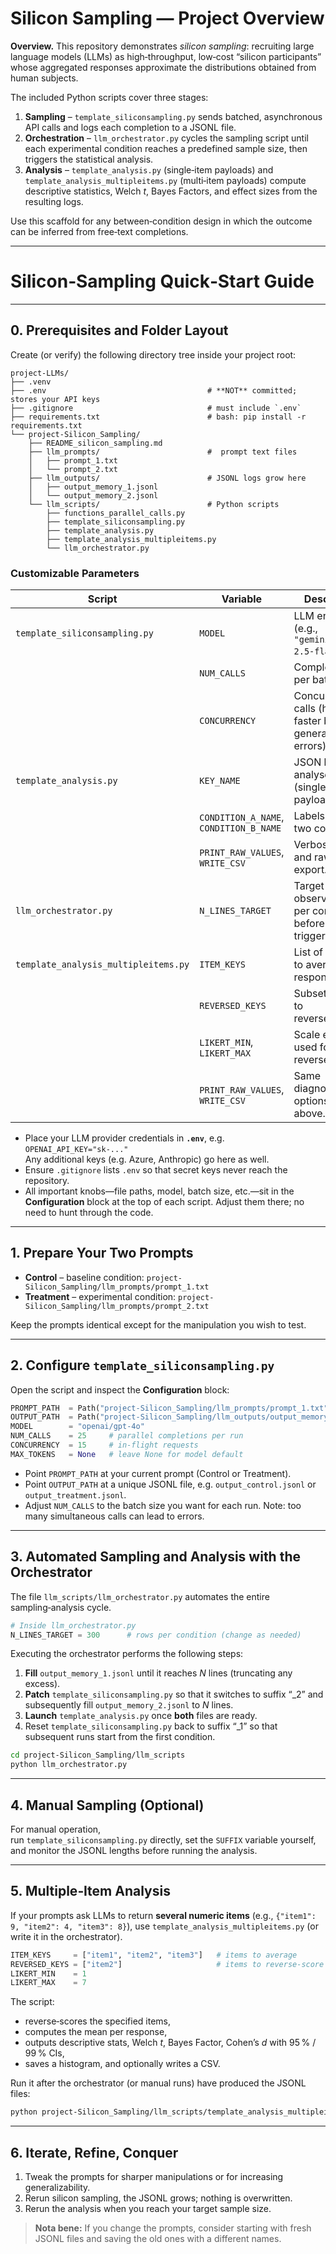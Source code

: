# Silicon Sampling — Project Overview

**Overview.** This repository demonstrates *silicon sampling*: recruiting large language models (LLMs) as high‑throughput, low‑cost “silicon participants” whose aggregated responses approximate the distributions obtained from human subjects.  

The included Python scripts cover three stages:

1. **Sampling** – `template_siliconsampling.py` sends batched, asynchronous API calls and logs each completion to a JSONL file.  
2. **Orchestration** – `llm_orchestrator.py` cycles the sampling script until each experimental condition reaches a predefined sample size, then triggers the statistical analysis.  
3. **Analysis** – `template_analysis.py` (single‑item payloads) and `template_analysis_multipleitems.py` (multi‑item payloads) compute descriptive statistics, Welch *t*, Bayes Factors, and effect sizes from the resulting logs.

Use this scaffold for any between‑condition design in which the outcome can be inferred from free‑text completions.

---

# Silicon‑Sampling Quick‑Start Guide


---


## 0. Prerequisites and Folder Layout

Create (or verify) the following directory tree inside your project root:

```
project-LLMs/
├── .venv
├── .env                                    # **NOT** committed; stores your API keys
├── .gitignore                              # must include `.env`
├── requirements.txt                        # bash: pip install -r requirements.txt
└── project-Silicon_Sampling/
    ├── README_silicon_sampling.md
    ├── llm_prompts/                        #  prompt text files
    │   ├── prompt_1.txt
    │   └── prompt_2.txt
    ├── llm_outputs/                        # JSONL logs grow here
    │   ├── output_memory_1.jsonl
    │   └── output_memory_2.jsonl
    └── llm_scripts/                        # Python scripts
        ├── functions_parallel_calls.py
        ├── template_siliconsampling.py
        ├── template_analysis.py
        ├── template_analysis_multipleitems.py
        └── llm_orchestrator.py
```

### Customizable Parameters

| Script | Variable | Description |
|--------|----------|-------------|
| `template_siliconsampling.py` | `MODEL` | LLM endpoint (e.g., `"gemini/gemini-2.5-flash"`). |
| | `NUM_CALLS` | Completions per batch. |
| | `CONCURRENCY` | Concurrent API calls (higher is faster but may generate errors). |
| `template_analysis.py` | `KEY_NAME` | JSON key to analyse (single‑item payloads). |
| | `CONDITION_A_NAME`, `CONDITION_B_NAME` | Labels for the two conditions. |
| | `PRINT_RAW_VALUES`, `WRITE_CSV` | Verbose output and raw CSV export. |
| `llm_orchestrator.py` | `N_LINES_TARGET` | Target observations per condition before analysis triggers. |
| `template_analysis_multipleitems.py` | `ITEM_KEYS` | List of item keys to average per response. |
| | `REVERSED_KEYS` | Subset of items to reverse‑score. |
| | `LIKERT_MIN`, `LIKERT_MAX` | Scale endpoints used for reverse‑scoring. |
| | `PRINT_RAW_VALUES`, `WRITE_CSV` | Same diagnostics options as above. |

* Place your LLM provider credentials in **`.env`**, e.g.  
  `OPENAI_API_KEY="sk-..."`  
  Any additional keys (e.g. Azure, Anthropic) go here as well.
* Ensure `.gitignore` lists `.env` so that secret keys never reach the repository.
* All important knobs—file paths, model, batch size, etc.—sit in the **Configuration** block at the top of each script. Adjust them there; no need to hunt through the code.

---

## 1. Prepare Your Two Prompts

* **Control** – baseline condition: `project-Silicon_Sampling/llm_prompts/prompt_1.txt`
* **Treatment** – experimental condition: `project-Silicon_Sampling/llm_prompts/prompt_2.txt`

Keep the prompts identical except for the manipulation you wish to test. 

---

## 2. Configure `template_siliconsampling.py`

Open the script and inspect the **Configuration** block:

```python
PROMPT_PATH  = Path("project-Silicon_Sampling/llm_prompts/prompt_1.txt")   # choose the prompt file
OUTPUT_PATH  = Path("project-Silicon_Sampling/llm_outputs/output_memory_1.jsonl")  # choose an output file
MODEL        = "openai/gpt-4o"
NUM_CALLS    = 25     # parallel completions per run
CONCURRENCY  = 15     # in‑flight requests
MAX_TOKENS   = None   # leave None for model default
```

* Point `PROMPT_PATH` at your current prompt (Control or Treatment).
* Point `OUTPUT_PATH` at a unique JSONL file, e.g. `output_control.jsonl` or `output_treatment.jsonl`.
* Adjust `NUM_CALLS` to the batch size you want for each run. Note: too many simultaneous calls can lead to errors. 

---

## 3. Automated Sampling and Analysis with the Orchestrator

The file `llm_scripts/llm_orchestrator.py` automates the entire sampling‑analysis cycle.

```python
# Inside llm_orchestrator.py
N_LINES_TARGET = 300      # rows per condition (change as needed)
```

Executing the orchestrator performs the following steps:

1. **Fill** `output_memory_1.jsonl` until it reaches *N* lines (truncating any excess).  
2. **Patch** `template_siliconsampling.py` so that it switches to suffix “_2” and subsequently fill `output_memory_2.jsonl` to *N* lines.  
3. **Launch** `template_analysis.py` once **both** files are ready.  
4. Reset `template_siliconsampling.py` back to suffix “_1” so that subsequent runs start from the first condition.

```bash
cd project-Silicon_Sampling/llm_scripts
python llm_orchestrator.py
```


---

## 4. Manual Sampling (Optional)

For manual operation,  
run `template_siliconsampling.py` directly, set the `SUFFIX` variable yourself, and monitor the JSONL lengths before running the analysis.

---

## 5. Multiple‑Item Analysis

If your prompts ask LLMs to return **several numeric items** (e.g., `{"item1": 9, "item2": 4, "item3": 8}`), use `template_analysis_multipleitems.py` (or write it in the orchestrator). 

```python
ITEM_KEYS     = ["item1", "item2", "item3"]   # items to average
REVERSED_KEYS = ["item2"]                     # items to reverse‑score
LIKERT_MIN    = 1
LIKERT_MAX    = 7
```

The script:

* reverse‑scores the specified items,  
* computes the mean per response,  
* outputs descriptive stats, Welch *t*, Bayes Factor, Cohen’s *d* with 95 % / 99 % CIs,  
* saves a histogram, and optionally writes a CSV.

Run it after the orchestrator (or manual runs) have produced the JSONL files:

```bash
python project-Silicon_Sampling/llm_scripts/template_analysis_multipleitems.py
```

---

## 6. Iterate, Refine, Conquer

1. Tweak the prompts for sharper manipulations or for increasing generalizability.
2. Rerun silicon sampling, the JSONL grows; nothing is overwritten.  
3. Rerun the analysis when you reach your target sample size.  

> **Nota bene:** If you change the prompts, consider starting with fresh JSONL files and saving the old ones with a different names. 

